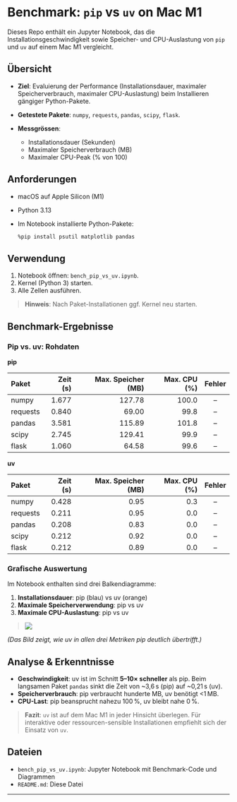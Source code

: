 # Benchmark: `pip` vs `uv` on Mac M1

Dieses Repo enthält ein Jupyter Notebook, das die Installationsgeschwindigkeit sowie Speicher- und CPU-Auslastung von `pip` und `uv` auf einem Mac M1 vergleicht.

## Übersicht

* **Ziel**: Evaluierung der Performance (Installationsdauer, maximaler Speicherverbrauch, maximaler CPU-Auslastung) beim Installieren gängiger Python-Pakete.
* **Getestete Pakete**: `numpy`, `requests`, `pandas`, `scipy`, `flask`.
* **Messgrössen**:

  * Installationsdauer (Sekunden)
  * Maximaler Speicherverbrauch (MB)
  * Maximaler CPU-Peak (% von 100)

## Anforderungen

* macOS auf Apple Silicon (M1)
* Python 3.13
* Im Notebook installierte Python-Pakete:

  ```bash
  %pip install psutil matplotlib pandas
  ```

## Verwendung

1. Notebook öffnen: `bench_pip_vs_uv.ipynb`.
2. Kernel (Python 3) starten.
3. Alle Zellen ausführen.

> **Hinweis**: Nach Paket-Installationen ggf. Kernel neu starten.

## Benchmark-Ergebnisse

### Pip vs. uv: Rohdaten

**pip**

| Paket    | Zeit (s) | Max. Speicher (MB) | Max. CPU (%) | Fehler |
| :------- | -------: | -----------------: | -----------: | :----: |
| numpy    |    1.677 |             127.78 |        100.0 |    –   |
| requests |    0.840 |              69.00 |         99.8 |    –   |
| pandas   |    3.581 |             115.89 |        101.8 |    –   |
| scipy    |    2.745 |             129.41 |         99.9 |    –   |
| flask    |    1.060 |              64.58 |         99.6 |    –   |

**uv**

| Paket    | Zeit (s) | Max. Speicher (MB) | Max. CPU (%) | Fehler |
| :------- | -------: | -----------------: | -----------: | :----: |
| numpy    |    0.428 |               0.95 |          0.3 |    –   |
| requests |    0.211 |               0.95 |          0.0 |    –   |
| pandas   |    0.208 |               0.83 |          0.0 |    –   |
| scipy    |    0.212 |               0.92 |          0.0 |    –   |
| flask    |    0.212 |               0.89 |          0.0 |    –   |

### Grafische Auswertung

Im Notebook enthalten sind drei Balkendiagramme:

1. **Installationsdauer**: pip (blau) vs uv (orange)
2. **Maximale Speicherverwendung**: pip vs uv
3. **Maximale CPU-Auslastung**: pip vs uv

> ![](./plots/benchmark_comparison.png)

*(Das Bild zeigt, wie uv in allen drei Metriken pip deutlich übertrifft.)*

## Analyse & Erkenntnisse

* **Geschwindigkeit**: uv ist im Schnitt **5–10× schneller** als pip. Beim langsamen Paket `pandas` sinkt die Zeit von \~3,6 s (pip) auf \~0,21 s (uv).
* **Speicherverbrauch**: pip verbraucht hunderte MB, uv benötigt <1 MB.
* **CPU-Last**: pip beansprucht nahezu 100 %, uv bleibt nahe 0 %.

> **Fazit**: `uv` ist auf dem Mac M1 in jeder Hinsicht überlegen. Für interaktive oder ressourcen-sensible Installationen empfiehlt sich der Einsatz von `uv`.

## Dateien

* `bench_pip_vs_uv.ipynb`: Jupyter Notebook mit Benchmark-Code und Diagrammen
* `README.md`: Diese Datei

---

